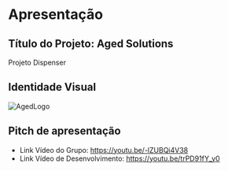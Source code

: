 # Apresentação

## Título do Projeto: Aged Solutions

Projeto Dispenser

## Identidade Visual
![AgedLogo](https://github.com/ICEI-PUC-Minas-PPC-CC/ppc-cc-2023-2-ment2-noite-aged-solutions/assets/90779083/df032b1d-df3b-4456-a75d-4ebca1e53bbf)


## Pitch de apresentação

- Link Vídeo do Grupo: https://youtu.be/-lZUBQi4V38
- Link Vídeo de Desenvolvimento: https://youtu.be/trPD91fY_y0
